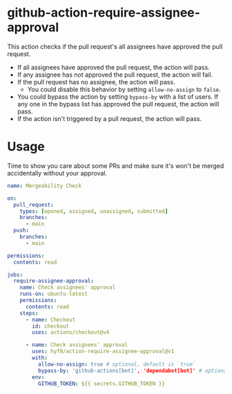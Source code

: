 # github-action-require-assignee-approval

This action checks if the pull request's all assignees have approved the pull
request.

- If all assignees have approved the pull request, the action will pass.
- If any assignee has not approved the pull request, the action will fail.
- If the pull request has no assignee, the action will pass.
  - You could disable this behavior by setting `allow-no-assign` to `false`.
- You could bypass the action by setting `bypass-by` with a list of users. If
  any one in the bypass list has approved the pull request, the action will
  pass.
- If the action isn't triggered by a pull request, the action will pass.

# Usage

Time to show you care about some PRs and make sure it's won't be merged
accidentally without your approval.

```yml
name: Mergeability Check

on:
  pull_request:
    types: [opened, assigned, unassigned, submitted]
    branches:
      - main
  push:
    branches:
      - main

permissions:
  contents: read

jobs:
  require-assignee-approval:
    name: Check assignees' approval
    runs-on: ubuntu-latest
    permissions:
      contents: read
    steps:
      - name: Checkout
        id: checkout
        uses: actions/checkout@v4

      - name: Check assignees' approval
        uses: hyf0/action-require-assignee-approval@v1
        with:
          allow-no-assign: true # optional, default is `true`
          bypass-by: 'github-actions[bot]', 'dependabot[bot]' # optional, default is empty
        env:
          GITHUB_TOKEN: ${{ secrets.GITHUB_TOKEN }}
```
